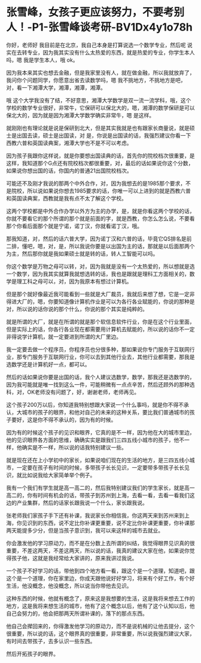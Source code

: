 # 张雪峰，女孩子更应该努力，不要考别人！-P1-张雪峰谈考研-BV1Dx4y1o78h

你好，老师好 我目前是在北京，我自己本身是打算说选一个数学专业，然后呢 说实在去转专业，因为我其实没有什么太热爱的东西，就是热爱的专业，你学生本人吗，嗯 我是学生本人，哦 ok。

因为我本来其实也想去金融，但是我家里没有人，就在做金融，所以我就放弃了，我问你个问题同学，你愿意出省去读数学吗，嗯 我不挑地方，不挑地方是吧，对，看一下湘潭大学，湘潭，湘潭，湘潭。

哦 这个大学我没有了结，不好意思，湘潭大学数学是双一流一流学科，哦，这个学校的数学专业很好，非常牛，它保研可以保北大的，嗯，湘潭的数学保研是可以保北大的，因为就是因为湘潭大学数学确实非常牛，嗯 是这样。

就刚刚也有理论就是说是保研到北大，但是其实我就是也有跟家长商量说，就是硕士是出国去读，硕士是出国读，对 是，你说是出国读的话，我强烈建议你看一下西教六普和英国读典案，湘潭大学也不是不可以考虑。

因为孩子我跟你这样说，就是你要想出国读典的话，首先你的院校档次很重要，是这样，我知道那个G点还有院校档次都很重要，对，最后的话如果说你这个分数，如果说你想出国的话，你国内的普通21出国院校档次。

可能还不及刚才我说的那两个中外合作，对，因为我想去的是1985那个要求，不是院校，所以说如果说你想去1985要求的话，你唯一可以上进到的就是西教六普和英国读典案，西教就是我有点不太了解这个学校。

这两个学校都是中外合作办学以外方为主的办学，是，就是你看这两个学校的话，你就不要看它的那个所谓的那个就是前面的字，就是西教，你怎么怎么说，不要看那个你看后面那个就是宁诺，诺丁汉，你就看诺丁汉，哦。

那我知道，对，然后的话六普大学，因为诺丁汉和六普的话，毕竟它QS排名是前二排，懂吧，嗯，对，是，所以我说你要是以出国为主的话，那就是以后面那两个为主，然后那你就是我如果硕士就是转的话，转人工智能可以吗。

你这个数学是万物之母可以转，对，因为我就是没有一个太热爱的，所以想就是选一个数学，因为我其实就算我就想选转的话，我也是跟就是理科工方面相关的，数学是理工科之母可以，对，因为我原本有想过计算机。

但是那个就好像最近我可能看到一些就是大厂裁员，我就后来想了想，它是一定非得进大厂的，嗯，你要知道像计算机作业是可以为各行各业赋能的，你说的那种是对，所以说的话你说的那个什么，你说的那个其实是纯粹的。

就是所谓的大厂，就是在所谓的就是那个软信息软件行业，你是在这个行业里面，但是实际上的话，你各行各业现在都需要用计算机去赋能的，所以说的话你不一定非得说学计算机，就一定要进到所谓的大厂里边。

我一定要去做一个程序员，你程序员也分很多种，那如果说你专门服务于互联网行业，那专门服务于互联网行业，你可以去到其他行业去，其他行业都需要，那我是选数学还是计算机好一点，都可以。

然后的话如果说你要是出国的话，我个人建议选数学，数学，那我还是选数学的，因为我可能就是唯一找到这么一件，可能稍微有一点点辛苦，然后还顾外的那种选科，对，OK老师没有问题了，好，谢谢老师，老师再见。

这个孩子200万以后，你知道我特别想跟大家说一个什么事吗，就是你不得不承认，大城市的孩子的眼界，和他对自己的未来的这种关系，要比我们普通城市的孩子要好，这是你不得不承认的，因为有的时候。

因为有的时候这个孩子的见识和眼界，它真的是不一样，因为他在大的城市里边，他的见识眼界各方面的思维，确确实实是跟我们三四五线小城市的孩子，他不一样，他确实是不一样，所以说的话我特别建议一些。

就是现在还在上小学初中的家长，如果说咱们现在的生活的地方，是三四五线小城市，一定要在孩子有时间的时候，多带孩子长长见识，一定要带多带孩子长长见识，就比如说我给大家简单举个例子。

我有一个我们有学生就是高一高二的，然后我特别建议我们的学生家长，就是高一高二的，你有时间有机会的话，带孩子到苏州到上海，去看一看，去看一看我们这边的产业集群，然后的话家长跟我说一个什么，家长跟我说。

张老师我们家孩子手下还有补课，我说家长你相信我，你这两天来到苏州来到上海，你见识到的东西，说不定比你补课更重要，说不定比你补课更重要，你补课那两天能提多少分，但是当孩子意识到，我可以来这样的城市去就业。

你会激发他的学习原动力，而不是在分数上去所谓的纠结，我觉得眼界见识真的很重要，不差这两天，不差这两天，所以说的话，我真的建议大家在他，如果说你觉得孩子他，这就是我经常给大家讲的，原来我讲过我说。

一个孩子不好学习的话，带他到四个地方看一看，跟这个是一个道理，知道吧，跟这个是一个道理，你在家里边，你成天跟他说好好学习，将来有个好工作，有个好生活，他没概念，他没概念，所以说当你带他去见识。

这种东西的时候，他就有概念了，原来这是我想要的生活，这是我将来想去工作的地方，这是我将来想生活的城市，他有了这个概念以后，他有了这个认知以后，他自己会努力的，他会把那两天所谓补课的，落下的那点东西。

他自己会撵回来的，你得激发他学习的原动力，而不是说机械的让他去提分，这个很重要，所以说的话，这个眼界真的很重要，非常重要，所以说我强烈建议大家，有时间去带孩子，去多认识一些东西。

然后开拓孩子的眼界。